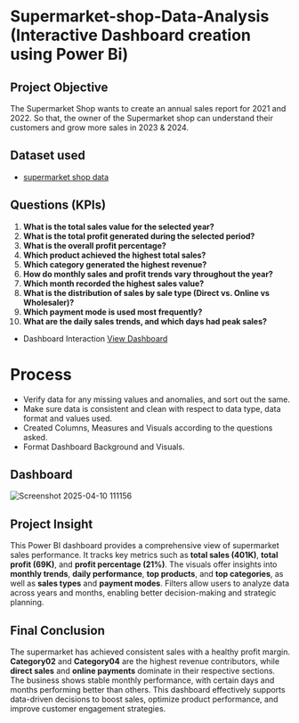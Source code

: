 # Supermarket-shop-Data-Analysis (Interactive Dashboard creation using Power Bi) 

## Project Objective

The Supermarket Shop wants to create an annual sales report for 2021 and 2022. So that, the owner of the Supermarket shop can understand their customers and grow more sales in 2023 & 2024.

## Dataset used
- <a href="https://github.com/dikshith900/Data-Analysis-DASHBOARD/blob/main/Sales-Dashboard-file.xlsx">supermarket shop data</a>

## Questions (KPIs)

1. **What is the total sales value for the selected year?**  
2. **What is the total profit generated during the selected period?**  
3. **What is the overall profit percentage?**  
4. **Which product achieved the highest total sales?**  
5. **Which category generated the highest revenue?**  
6. **How do monthly sales and profit trends vary throughout the year?**  
7. **Which month recorded the highest sales value?**  
8. **What is the distribution of sales by sale type (Direct vs. Online vs Wholesaler)?**  
9. **Which payment mode is used most frequently?**  
10. **What are the daily sales trends, and which days had peak sales?**

- Dashboard Interaction <a href="https://github.com/dikshith900/Data-Analysis-DASHBOARD/blob/main/Screenshot%202025-04-10%20111156.png">View Dashboard</a>

# Process

- Verify data for any missing values and anomalies, and sort out the same.
- Make sure data is consistent and clean with respect to data type, data format and values used.
- Created Columns, Measures and Visuals according to the questions asked.
- Format Dashboard Background and Visuals.

## Dashboard

![Screenshot 2025-04-10 111156](https://github.com/user-attachments/assets/99878c47-d9f2-4f8b-bc96-5c34bd19f381)



## Project Insight

This Power BI dashboard provides a comprehensive view of supermarket sales performance. It tracks key metrics such as **total sales (401K)**, **total profit (69K)**, and **profit percentage (21%)**. The visuals offer insights into **monthly trends**, **daily performance**, **top products**, and **top categories**, as well as **sales types** and **payment modes**. Filters allow users to analyze data across years and months, enabling better decision-making and strategic planning.


## Final Conclusion

The supermarket has achieved consistent sales with a healthy profit margin. **Category02** and **Category04** are the highest revenue contributors, while **direct sales** and **online payments** dominate in their respective sections. The business shows stable monthly performance, with certain days and months performing better than others. This dashboard effectively supports data-driven decisions to boost sales, optimize product performance, and improve customer engagement strategies.

